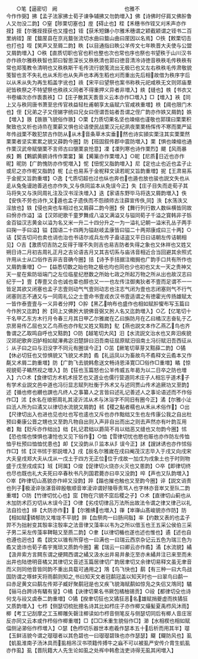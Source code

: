 <!-- { "loadSidebar": true } -->
　　○笔【逼密切　阙　　　　　　　　　　　　　也雅不　　　　　　　　　　　　　今作作弼】拂【孟子法家拂士荀子谏争辅拂又勿韵増入】佛【诗佛时仔肩又佛肸鲁人又勿没二韵】○窒【陟栗切塞也】庢【碍止也】秷【禾穗书作铚又刈禾声亦作挃】挃【尔雅挃挃获也又撞也】铚【获禾短鎌小尔雅禾穗谓之颖截颖谓之铚书二百里纳铚】厔【盩厔县在京兆盩张流切水曲曰盩山曲曰厔因以名焉】○抶【敕栗切击也打也】咥【笑声又至屑二韵】眣【以目通指曰眣公羊传文七年眣晋大夫使与公盟又屑韵増入】○秩【直质切职也官也积也整也次也常也序也祭也书望秩于山川汉书亦作祑尔雅秩秩智也郭曰智思深长又秩秩清也郭曰徳音清泠诗徳音秩秩毛传秩秩有常也郑笺教令清明也又秩秩斯干毛传流行貌笺流出无极已也又左右秩秩毛传肃敬貌笺智也言不失礼也从禾形也从失声也本再生稻也刈而重出先后相故借为秩序字后以从禾从失为再生稻盖字讹也】祑【宋平曰望祭也案书称秩元祀咸秩无文则郊庙羣祀皆秩祭之不特望祭也秩祑义同者不得重押义异者非増入】紩【缝也】帙【书衣又书卷编次亦作袠袠袟】□【庄子散其天袠音义云本亦作□増入】□【増入】袟【同上又与秩同唐书萧至忠传官袟益轻杜甫朝享太庙赋六官咸袟重増】柣【阈也限门木也】侄【兄弟之子又侄娣字统曰兄女曰侄谓吾姑者吾谓之侄广韵亦作妷又屑韵】妷【増入】翐【翐翐飞貌俗作翐】○栗【力质切果名坚也竦缩也谨敬也郭璞曰栗栗积聚致也又析也诗烝在栗薪又惧也论语使民战栗汉元纪夙夜栗栗杨恽传不寒而栗严延年传战栗不敢犯禁古作防从从木音条草木实垂然也诗实頴实栗注其实栗栗然栗栗者坚实累累之貌又薛韵今圈】防【班固叙传郡中震防増入】栗【惧也竦缩也通作栗汉武帝赋懰栗不言师古曰懰栗哀怆意】凓【凓列寒也诗作栗烈】飃【风雨暴疾】鷅【鷅鹠黄鹂诗传作栗畱】篥【觱篥亦作栗増入】○昵【尼质日近也亦作昵】昵防【广韵愧防亦作怩増入】怩【忸怩又脂韵増入】尼【定也止也近也孟子止或尼之亦作柅又脂韵】柅【止也易系于金柅释文读若昵又旨韵重増】抳【王肃易系于金抳又旨韵重増】○逸【弋质切超也过也纵也奔也也遁也放也骏也説文失也从辵从兔兔谩訑善逃也亦作失又与佚同监本从免误今正】失【庄子目失而走荀子其马将失又与泆同周礼注及汉书淫泆増入】迭【家语东野毕马将迭又屑韵増入】佚【安佚不劳也诗作又遁也孟子遗佚而不怨顔师古注薛宣传佚同】泆【水荡泆又淫放也】轶【侵也突也车相过也又屑薛二韵今圈】佾【舞行列行数人数纵横皆同故曰佾亦作溢】溢【汉郊祀歌千童罗舞成八溢又满溢又与镒同荀子千溢之寳韩非子铄金百镒汉志黄金以溢为名又米一升二十四分升之一为一溢礼记朝一溢米孔丛子两手曰掬一手曰溢】镒【国语二十四两为镒赵岐孟康皆曰镒二十两郑康成曰三十两】○诘【契吉切问也卖也诮也治也书诘尔戎兵左传子盍诘盗又平日曰诘朝左传诘朝相见】○吉【激质切吉防之反得于理不失则吉也易吉防者失得之象也又休祥也又姓又朔日诗二月初吉周礼正月之吉论语吉月又其吉切系与庙讳音相近合当回避其余照式许用从士从口俗作吉非吉音确今圈】拮【诗予手拮据注橶挶也广韵手口共有所作也又屑韵重増】○一【益悉切数之始也物之极也均也同也少也初也又太一天之贵神又天一星在紫防垣端门之左位临星纪厯数之所始七政之所起万物之所从出也故汉志曰纪于一】壹【専壹又合也诚也辈也醇也又一一也左传注御夷狄者不壹而足谓不一一皆足其欲又闭塞也孟子志壹则动气气壹则动志也注志气闭为壹也志闭塞则气不行气闭塞则志不通又与一同周礼公之士壹命书壹戎衣汉书壹适谓之有徳霍光传扬雄赋太一皆作泰壹壹与一义异者分押】○肸【黑乙响布也盛作也相如赋肸蠁布写玉篇曰今作肹又迄韵】肹【同上又佛肹大貌佛音弼又肹人名又迄韵増入】○乙【亿笔切十干名甲乙东方木行月令春三月其日甲乙尔雅嵗在乙曰旃防月在乙曰橘汉志奋轧于乙京房易传乙屈也又乙鸟燕也亦作鳦又姓又黠韵】鳦【燕也説文本作乙燕乙鸟也齐鲁谓之乙取鸣自呼也又黠韵】○防【越笔切大风】汨【水流説文治水也又奔汨疾貌汉郊祀歌奔汨胪相如赋滭弗宓汨楚辞曰汨吾南征屈原赋汨徂南土冯衍赋汨吾西征从氵从子曰之曰与汨没字不同元有圈误今正】○茁【厥笔切草芽又黠薛二韵】○獝【休必切狂也又惊惧貌又飞貌又术韵】矞【礼运凤以为畜故鸟不矞释文云矞本又作氄又术屑二韵重増】防【广韵飞去貌韩愈送文畅诗恩泽寛□□俗作□重増】瞲【惊视貌荀子瞲然视之増入】防【狂也玉篇怒也公羊传威五年曷为以二日卒之防也増入】六○术【食律切方术机术技艺也又道业也儒行营道同术庄子人相忘乎道术子有学术业説文邑中道也冯衍显志赋列杜衡于外术又与述同贾山传术追厥功又至韵】述【循也修也纉也譔也凡终人之事纂人之言皆曰述礼记善述人之事论语述而不作俗作□】沭【水名在琅邪周礼其浸沂沭从术与沐浴字不同旧有圈今正】潏【尔雅小沚曰汦人所为曰潏又以律切水流貌又屑韵】秫【稷之黏者穤也从禾从术俗作】○出【尺律切出入也进也见也吐也写也逺也又斥也亦作黜绌又生也左传康公我之自出杜预曰秦康公晋之甥也又至韵凡物自出则入声非自出而出之则去声然亦有叶韵互用者】黜【贬斥亦作绌出】绌【礼记君绌以爵简不肖以绌恶又缝也又勿韵今圈】怵【恐也惕也悚惧也凄怆也又见下俗作】○恤【雪律切忧也愍也赈也亦作防左传恤恤乎杜预曰恤恤忧患也】卹【又没韵从卩监本从阝误今正】訹【謏訹诱也亦作怵俗作□】怵【汉书怵于邪説増入】戌【辰名尔雅嵗在戌曰阉茂汉志毕入于戌又向戌宋大夫皇戌郑大夫从戊从一戊土于四方无正位位于戌故一加戊为戌象土也于时则物盛于戊至戌成实】珬【珂属】○焌【促律切火烧亦火灭也又慁韵】○卒【即律切终也尽也既也礼大夫死曰卒春秋书凡列国君薨亦曰卒又没韵】啐【声也又队韵増入】○崒【昨律切山髙貌亦作崪又没韵】踤【蹋也摧也触也又至韵今圈】谇【説文诮责也列子极淩谇张湛音碎殷敬顺音崒淩谇谓好陵辱责骂人也字林亦音崒又至队二韵重増】○防【竹律切忧心也】窋【物在穴貌不窋后稷之子】○术【直律切山蓟也从木加防术匹刃切从木误今正】○律【劣戍切律吕万法所出故法令谓之律又律己以礼法自捡也】繂【大防亦作】【尔雅绋也増入】嵂【崒嵂山髙峻貌亦作防】防【相如赋辚郁防又堆垅不平貌】膟【血祭肉一曰肠间脂】率【约数又表的也孟子羿不为拙射变其彀率注彀率之法音律又藻率以韦为之所以借玉也王五采公侯伯三采子男二采左传藻率鞞鞛又至质二韵】○聿【以律切楯也遂也述也惟也】遹【述也自也遵也迥也】矞【説文以锥有所穿也一曰满也一曰瑞云西京杂记云五色为瑞三色为矞又诡诈也荀子矞宇嵬琐又质韵今圈】霱【瑞云一曰卿云亦作矞】潏【水流貌】繘【汲井索方言闗东谓之绠闗西谓之繘又汲水出井易井彖汔至亦未繘井注已来至而未出井也陆徳明音橘又其律切又音述玉篇居律切广韵居聿切又余律切易释文虽无聿音而义则同他音皆同韵不重出具载可通用之】鴪【鸟飞快也】鹬【有三种一曰大鸟战国防谓之啄蚌天将雨鹬则知之书曰知天文者冠鹬冠盖以知天时也一曰翠鸟曰鹬一曰赤足黄文曰鹬左传郑子臧好聚鹬冠是也又疾飞貌海赋鹬如惊凫之失侣又鴪同】驈【骊马白跨诗有驈有皇】○橘【诀律切果名书厥包橘柚锡贡】○祋【都律切殳也诗何戈与祋又虞泰二韵重増】○獝【揆聿切狂也又獝狂恶名雄赋捎夔虚而抶獝狂又质韵増入】七栉【侧瑟切梳批摠名诗其比如栉庄子亦作楖又繓髪夏禹栉风沐雨】楖【考工记刮摩之工玉楖雕矢磬注楖读如巾栉音侧笔反与侧瑟切同后有楖人音庄宻反亦同又云本或作栉俗作楖重増】□【□□禾重生貌俗作□】瀄【水相楔也相如赋偪侧泌瀄俗作栉増入】○瑟【色栉切乐器世本庖羲作瑟本五十后析而用其半】璱【玉鲜洁貌今谓之璱璱者以其色碧也一曰璱璱碧珠也亦作瑟瑟】飋【飋防风也】虱【虮虱淮南子汤沐具而虱相吊汉书项籍传搏牛之蝱不可以被虱严安传介胄生虮虱亦作虱】虱【晋阮籍大人先生论如虱之处裈中韩愈泷吏诗得无虱其闲増入】
